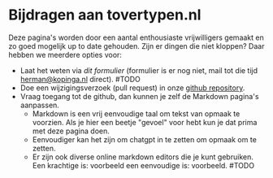 # Bijdragen aan tovertypen.nl

Deze pagina's worden door een aantal enthousiaste vrijwilligers gemaakt en zo goed mogelijk up to date gehouden. Zijn er dingen die niet kloppen? Daar hebben we meerdere opties voor:
  - Laat het weten via _dit formulier_ (formulier is er nog niet, mail tot die tijd herman@kopinga.nl direct). #TODO
  - Doe een wijzigingsverzoek (pull request) in onze [github repository](https://github.com/HermanKopinga/tovertypen-nl/).
  - Vraag toegang tot de github, dan kunnen je zelf de Markdown pagina's aanpassen.
    - Markdown is een vrij eenvoudige taal om tekst van opmaak te voorzien. Als je hier een beetje "gevoel" voor hebt kun je dat prima met deze pagina doen.
    - Eenvoudiger kan het zijn om chatgpt in te zetten om opmaak om te zetten.
    - Er zijn ook diverse online markdown editors die je kunt gebruiken. Een krachtige is: voorbeeld een eenvoudige is: voorbeeld. #TODO
